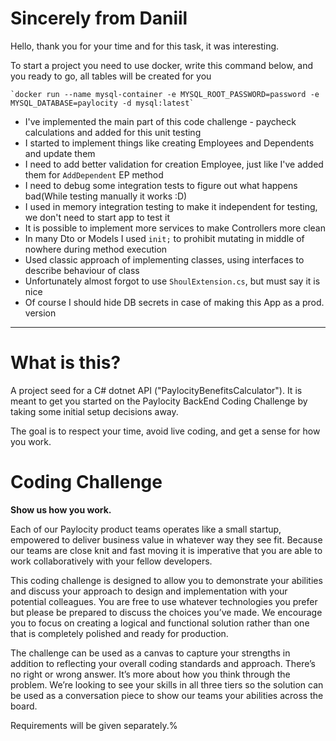 # Sincerely from Daniil

Hello, thank you for your time and for this task, it was interesting. 

To start a project you need to use docker, write this command below, and you ready to go, all tables will be created for you
    
    `docker run --name mysql-container -e MYSQL_ROOT_PASSWORD=password -e MYSQL_DATABASE=paylocity -d mysql:latest`

- I've implemented the main part of this code challenge - paycheck calculations and added for this unit testing 
- I started to implement things like creating Employees and Dependents and update them
- I need to add better validation for creation Employee, just like I've added them for `AddDependent` EP method
- I need to debug some integration tests to figure out what happens bad(While testing manually it works :D)
- I used in memory integration testing to make it independent for testing, we don't need to start app to test it
- It is possible to implement more services to make Controllers more clean
- In many Dto or Models I used `init;` to prohibit mutating in middle of nowhere during method execution
- Used classic approach of implementing classes, using interfaces to describe behaviour of class
- Unfortunately almost forgot to use `ShoulExtension.cs`, but must say it is nice
- Of course I should hide DB secrets in case of making this App as a prod. version

________________________________________________________________________________________________________________________

# What is this?

A project seed for a C# dotnet API ("PaylocityBenefitsCalculator").  It is meant to get you started on the Paylocity BackEnd Coding Challenge by taking some initial setup decisions away.

The goal is to respect your time, avoid live coding, and get a sense for how you work.

# Coding Challenge

**Show us how you work.**

Each of our Paylocity product teams operates like a small startup, empowered to deliver business value in
whatever way they see fit. Because our teams are close knit and fast moving it is imperative that you are able
to work collaboratively with your fellow developers. 

This coding challenge is designed to allow you to demonstrate your abilities and discuss your approach to
design and implementation with your potential colleagues. You are free to use whatever technologies you
prefer but please be prepared to discuss the choices you’ve made. We encourage you to focus on creating a
logical and functional solution rather than one that is completely polished and ready for production.

The challenge can be used as a canvas to capture your strengths in addition to reflecting your overall coding
standards and approach. There’s no right or wrong answer.  It’s more about how you think through the
problem. We’re looking to see your skills in all three tiers so the solution can be used as a conversation piece
to show our teams your abilities across the board.

Requirements will be given separately.%
